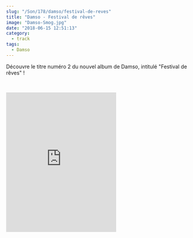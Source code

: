 ```yaml
--- 
slug: "/Son/178/damso/festival-de-reves"
title: "Damso - Festival de rêves"
image: "Damso-Smog.jpg"
date: "2018-06-15 12:51:13"
category:
  - track
tags:
  - Damso
---
```

<p>Découvre le titre numéro 2 du nouvel album de Damso, intitulé "Festival de rêves" !</p><br/><p><iframe src="https://open.spotify.com/embed/track/3i83LMUDd2hMIBzKDPuMrq" width="300" height="380" frameborder="0" allowtransparency="true" allow="encrypted-media"></iframe></p>